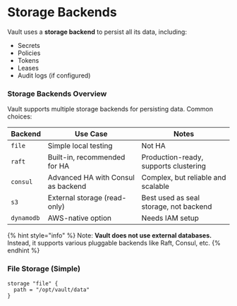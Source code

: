 # Storage Backends

Vault uses a **storage backend** to persist all its data, including:

* Secrets
* Policies
* Tokens
* Leases
* Audit logs (if configured)

### Storage Backends Overview

Vault supports multiple storage backends for persisting data. Common choices:

| Backend    | Use Case                           | Notes                                  |
| ---------- | ---------------------------------- | -------------------------------------- |
| `file`     | Simple local testing               | Not HA                                 |
| `raft`     | Built-in, recommended for HA       | Production-ready, supports clustering  |
| `consul`   | Advanced HA with Consul as backend | Complex, but reliable and scalable     |
| `s3`       | External storage (read-only)       | Best used as seal storage, not backend |
| `dynamodb` | AWS-native option                  | Needs IAM setup                        |

{% hint style="info" %}
Note: **Vault does not use external databases.** Instead, it supports various pluggable backends like Raft, Consul, etc.
{% endhint %}

### File Storage (Simple)

```hcl
storage "file" {
  path = "/opt/vault/data"
}
```
